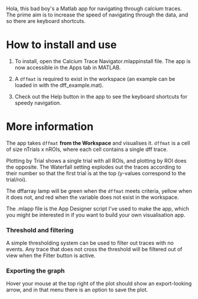 Hola, this bad boy's a Matlab app for navigating through calcium traces. The prime aim is to increase the speed of navigating through the data, and so there are keyboard shortcuts.

# How to install and use

1. To install, open the Calcium Trace Navigator.mlappinstall file. The app is now accessible in the Apps tab in MATLAB.

2. A `dffmat` is required to exist in the workspace (an example can be loaded in with the dff_example.mat).

3. Check out the Help button in the app to see the keyboard shortcuts for speedy navigation.

# More information

The app takes `dffmat` **from the Workspace** and visualises it. `dffmat` is a cell of size nTrials x nROIs, where each cell contains a single dff trace.

Plotting by Trial shows a single trial with all ROIs, and plotting by ROI does the opposite. The Waterfall setting explodes out the traces according to their number so that the first trial is at the top (y-values correspond to the trial/roi).

The dffarray lamp will be green when the `dffmat` meets criteria, yellow when it does not, and red when the variable does not exist in the workspace.

The .mlapp file is the App Designer script I've used to make the app, which you might be interested in if you want to build your own visualisation app.

### Threshold and filtering

A simple thresholding system can be used to filter out traces with no events. Any trace that does not cross the threshold will be filtered out of view when the Filter button is active.

### Exporting the graph

Hover your mouse at the top right of the plot should show an export-looking arrow, and in that menu there is an option to save the plot. 